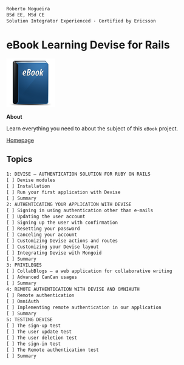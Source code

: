 ```
Roberto Nogueira  
BSd EE, MSd CE
Solution Integrator Experienced - Certified by Ericsson
```
# eBook Learning Devise for Rails

![ebook image](images/ebook.png)

**About**

Learn everything you need to about the subject of this `eBook` project.

[Homepage](https://www.packtpub.com/application-development/learning-devise-rails)

## Topics
```
1: DEVISE – AUTHENTICATION SOLUTION FOR RUBY ON RAILS
[ ] Devise modules
[ ] Installation
[ ] Run your first application with Devise
[ ] Summary
2: AUTHENTICATING YOUR APPLICATION WITH DEVISE
[ ] Signing in using authentication other than e-mails
[ ] Updating the user account
[ ] Signing up the user with confirmation
[ ] Resetting your password
[ ] Canceling your account
[ ] Customizing Devise actions and routes
[ ] Customizing your Devise layout
[ ] Integrating Devise with Mongoid
[ ] Summary
3: PRIVILEGES
[ ] CollabBlogs – a web application for collaborative writing
[ ] Advanced CanCan usages
[ ] Summary
4: REMOTE AUTHENTICATION WITH DEVISE AND OMNIAUTH
[ ] Remote authentication
[ ] OmniAuth
[ ] Implementing remote authentication in our application
[ ] Summary
5: TESTING DEVISE
[ ] The sign-up test
[ ] The user update test
[ ] The user deletion test
[ ] The sign-in test
[ ] The Remote authentication test
[ ] Summary
```
